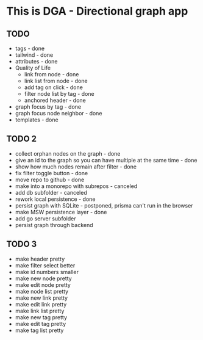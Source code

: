 # This is DGA - Directional graph app

## TODO

- tags - done
- tailwind - done
- attributes - done
- Quality of Life
  - link from node - done
  - link list from node - done
  - add tag on click - done
  - filter node list by tag - done
  - anchored header - done
- graph focus by tag - done
- graph focus node neighbor - done
- templates - done

## TODO 2

- collect orphan nodes on the graph - done
- give an id to the graph so you can have multiple at the same time - done
- show how much nodes remain after filter - done
- fix filter toggle button - done
- move repo to github - done
- make into a monorepo with subrepos - canceled
- add db subfolder - canceled
- rework local persistence - done
- persist graph with SQLite - postponed, prisma can't run in the browser
- make MSW persistence layer - done
- add go server subfolder
- persist graph through backend

## TODO 3

- make header pretty
- make filter select better
- make id numbers smaller
- make new node pretty
- make edit node pretty
- make node list pretty
- make new link pretty
- make edit link pretty
- make link list pretty
- make new tag pretty
- make edit tag pretty
- make tag list pretty
